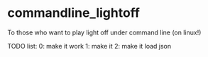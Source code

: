 # commandline_lightoff
To those who want to play light off under command line (on linux!)

TODO list:
0: make it work 
1: make it 
2: make it load json

